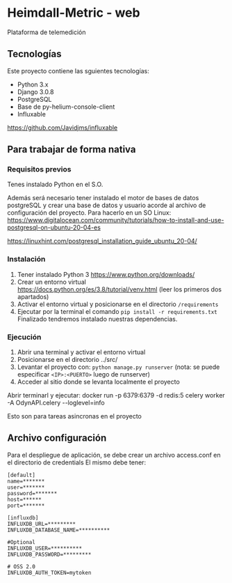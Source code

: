 # Heimdall-Metric - web

Plataforma de telemedición

## Tecnologías

Este proyecto contiene las sguientes tecnologías:

- Python 3.x
- Django 3.0.8
- PostgreSQL
- Base de py-helium-console-client
- Influxable

https://github.com/Javidjms/influxable

## Para trabajar de forma nativa

### Requisitos previos

Tenes instalado Python en el S.O.

Además será necesario tener instalado el motor de bases de datos postgreSQL y crear una base de datos y usuario acorde al archivo de configuración del proyecto.
Para hacerlo en un SO Linux: https://www.digitalocean.com/community/tutorials/how-to-install-and-use-postgresql-on-ubuntu-20-04-es

https://linuxhint.com/postgresql_installation_guide_ubuntu_20-04/


### Instalación

1. Tener instalado Python 3 https://www.python.org/downloads/
1. Crear un entorno virtual https://docs.python.org/es/3.8/tutorial/venv.html (leer los primeros dos apartados)
1. Activar el entorno virtual y posicionarse en el directorio `/requirements`
1. Ejecutar por la terminal el comando `pip install -r requirements.txt` Finalizado tendremos instalado nuestras dependencias.

### Ejecución

1. Abrir una terminal y activar el entorno virtual
1. Posicionarse en el directorio ../src/
1. Levantar el proyecto con: `python manage.py runserver` (nota: se puede especificar `<IP>:<PUERTO>` luego de runserver)
1. Acceder al sitio donde se levanta localmente el proyecto

Abrir terminarl y ejecutar:
docker run -p 6379:6379 -d redis:5
celery worker -A OdynAPI.celery --loglevel=info

Esto son para tareas asincronas en el proyecto



## Archivo configuración

Para el despliegue de aplicación, se debe crear un archivo access.conf en el directorio de credentials
El mismo debe tener:

    [default]
    name=*******
    user=*******
    password=*******
    host=******
    port=*******
    
    [influxdb]
    INFLUXDB_URL=*********
    INFLUXDB_DATABASE_NAME=**********
    
    #Optional
    INFLUXDB_USER=**********
    INFLUXDB_PASSWORD=*********
    
    # OSS 2.0
    INFLUXDB_AUTH_TOKEN=mytoken
